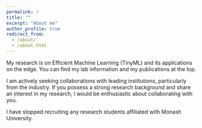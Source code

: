 ```yaml
---
permalink: /
title: ""
excerpt: "About me"
author_profile: true
redirect_from: 
  - /about/
  - /about.html
---
```



My research is on Efficient Machine Learning (TinyML) and its applications on the edge. You can find my lab information and my publications at the top. 

I am actively seeking collaborations with leading institutions, particularly from the industry. If you possess a strong research background and share an interest in my research, I would be enthusiastic about collaborating with you.

I have stopped recruiting any research students affiliated with Monash University. 


